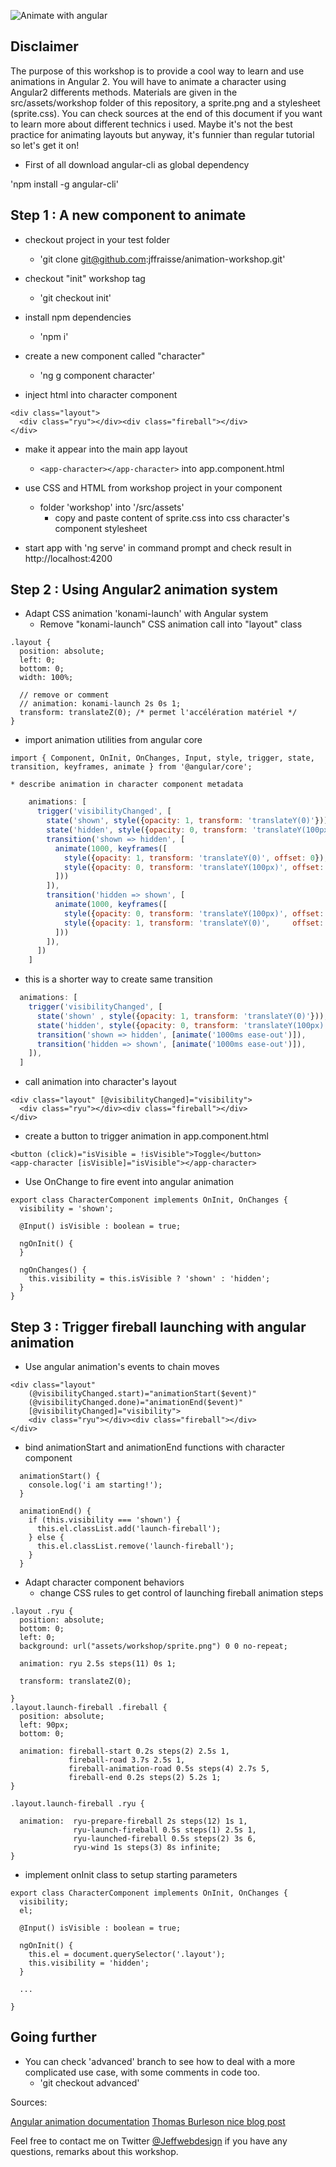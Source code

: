 ![Animate with angular](https://github.com/jffraisse/animation-workshop/raw/master/src/assets/workshop/animateWithAngular.png)

## Disclaimer

The purpose of this workshop is to provide a cool way to learn and use animations in Angular 2.
You will have to animate a character using Angular2 differents methods. 
Materials are given in the src/assets/workshop folder of this repository, a sprite.png and a stylesheet (sprite.css).
You can check sources at the end of this document if you want to learn more about different technics i used.
Maybe it's not the best practice for animating layouts but anyway, it's funnier than regular tutorial so let's get it on!

* First of all download angular-cli as global dependency 

 'npm install -g angular-cli'

## Step 1 : A new component to animate

* checkout project in your test folder
  * 'git clone git@github.com:jffraisse/animation-workshop.git'

* checkout "init" workshop tag
  * 'git checkout init'

* install npm dependencies
  * 'npm i'

* create a new component called "character"
	* 'ng g component character'

* inject html into character component

```
<div class="layout">
  <div class="ryu"></div><div class="fireball"></div>
</div>
```

* make it appear into the main app layout 
	* `<app-character></app-character>` into app.component.html

* use CSS and HTML from workshop project in your component
	* folder 'workshop' into '/src/assets'
		* copy and paste content of sprite.css into css character's component stylesheet

* start app with 'ng serve' in command prompt and check result in http://localhost:4200

## Step 2 : Using Angular2 animation system

* Adapt CSS animation 'konami-launch' with Angular system
	* Remove "konami-launch" CSS animation call into "layout" class

```
.layout {
  position: absolute;
  left: 0;
  bottom: 0;
  width: 100%;

  // remove or comment
  // animation: konami-launch 2s 0s 1;
  transform: translateZ(0); /* permet l'accélération matériel */
}
```

  * import animation utilities from angular core

```
import { Component, OnInit, OnChanges, Input, style, trigger, state, transition, keyframes, animate } from '@angular/core';
```

	* describe animation in character component metadata

```javascript
	animations: [
	  trigger('visibilityChanged', [
	    state('shown', style({opacity: 1, transform: 'translateY(0)'})),
	    state('hidden', style({opacity: 0, transform: 'translateY(100px)'})),
	  	transition('shown => hidden', [
	      animate(1000, keyframes([
	        style({opacity: 1, transform: 'translateY(0)', offset: 0}),
	        style({opacity: 0, transform: 'translateY(100px)', offset: 1.0})
	      ]))
	  	]),
	    transition('hidden => shown', [
	      animate(1000, keyframes([
	        style({opacity: 0, transform: 'translateY(100px)', offset: 0}),
	        style({opacity: 1, transform: 'translateY(0)',     offset: 1.0})
	      ]))
	  	]),
	  ])
	]
```

  * this is a shorter way to create same transition

```javascript
  animations: [
    trigger('visibilityChanged', [
      state('shown' , style({opacity: 1, transform: 'translateY(0)'})),
      state('hidden', style({opacity: 0, transform: 'translateY(100px)'})),
      transition('shown => hidden', [animate('1000ms ease-out')]),
      transition('hidden => shown', [animate('1000ms ease-out')]),
    ]),
  ]
```

* call animation into character's layout

```
<div class="layout" [@visibilityChanged]="visibility">
  <div class="ryu"></div><div class="fireball"></div>
</div>

```

* create a button to trigger animation in app.component.html

```
<button (click)="isVisible = !isVisible">Toggle</button>
<app-character [isVisible]="isVisible"></app-character>
```

* Use OnChange to fire event into angular animation

```
export class CharacterComponent implements OnInit, OnChanges {
  visibility = 'shown';

  @Input() isVisible : boolean = true;

  ngOnInit() {
  }

  ngOnChanges() {
    this.visibility = this.isVisible ? 'shown' : 'hidden';
  }
}
```

## Step 3 : Trigger fireball launching with angular animation

* Use angular animation's events to chain moves

```
<div class="layout"
	(@visibilityChanged.start)="animationStart($event)"
	(@visibilityChanged.done)="animationEnd($event)"
	[@visibilityChanged]="visibility">
	<div class="ryu"></div><div class="fireball"></div>
</div>
```


* bind animationStart and animationEnd functions with character component

```
  animationStart() {
    console.log('i am starting!');
  }

  animationEnd() {
    if (this.visibility === 'shown') {
      this.el.classList.add('launch-fireball');
    } else {
      this.el.classList.remove('launch-fireball');
    }
  }
```

* Adapt character component behaviors
	* change CSS rules to get control of launching fireball animation steps

```
.layout .ryu {
  position: absolute;
  bottom: 0;
  left: 0;
  background: url("assets/workshop/sprite.png") 0 0 no-repeat; 

  animation: ryu 2.5s steps(11) 0s 1;              

  transform: translateZ(0);

}
.layout.launch-fireball .fireball {
  position: absolute;
  left: 90px;
  bottom: 0;

  animation: fireball-start 0.2s steps(2) 2.5s 1,
             fireball-road 3.7s 2.5s 1,
             fireball-animation-road 0.5s steps(4) 2.7s 5,
             fireball-end 0.2s steps(2) 5.2s 1;
}

.layout.launch-fireball .ryu {

  animation:  ryu-prepare-fireball 2s steps(12) 1s 1,
              ryu-launch-fireball 0.5s steps(1) 2.5s 1,
              ryu-launched-fireball 0.5s steps(2) 3s 6,
              ryu-wind 1s steps(3) 8s infinite;
}
```

* implement onInit class to setup starting parameters

```
export class CharacterComponent implements OnInit, OnChanges {
  visibility;
  el;

  @Input() isVisible : boolean = true;

  ngOnInit() {
    this.el = document.querySelector('.layout');
    this.visibility = 'hidden';
  }

  ...

}
```

## Going further

* You can check 'advanced' branch to see how to deal with a more complicated use case, with some comments in code too.
  * 'git checkout advanced'



Sources:

[Angular animation documentation](https://angular.io/docs/ts/latest/guide/animations.html)
[Thomas Burleson nice blog post](http://blog.thoughtram.io/angular/2016/09/16/angular-2-animation-important-concepts.html)

Feel free to contact me on Twitter [@Jeffwebdesign](https://twitter.com/Jeffwebdesign) if you have any questions, remarks about this workshop.
